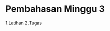 # Pembahasan Minggu 3
1.[Latihan](https://github.com/Nurimamasbait/tekn-cloud-computing/blob/0f4e4a79fe2fa0f2c3a42676d558a8ecea09f6de/minggu-03/cyclic.md)
2.[Tugas](https://github.com/Nurimamasbait/tekn-cloud-computing/blob/2600e55e4179dc52267fdeb4edf18defea983677/minggu-03/tugas.md)
